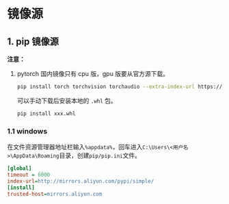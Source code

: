 # 镜像源

## 1. pip 镜像源

**注意：**

1. pytorch 国内镜像只有 cpu 版，gpu 版要从官方源下载。

   ```bash
   pip install torch torchvision torchaudio --extra-index-url https://download.pytorch.org/whl/cu129
   ```

   可以手动下载后安装本地的 `.whl` 包。

   ```bash
   pip install xxx.whl
   ```

### 1.1 windows

在文件资源管理器地址栏输入`%appdata%`，回车进入`C:\Users\<用户名>\AppData\Roaming`目录，创建`pip/pip.ini`文件。

```ini
[global]
timeout = 6000
index-url=http://mirrors.aliyun.com/pypi/simple/
[install]
trusted-host=mirrors.aliyun.com
```



